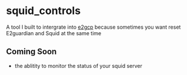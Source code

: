 <h1>squid_controls</h1>
<p>A tool I built to intergrate into <a href="https://github.com/prascher/e2gcp">e2gcp</a> because sometimes you want reset E2guardian and Squid at the same time</p>
<h2>Coming Soon</h2>
<ul>
  <li> the ablitity to monitor the status of your squid server</li>
</ul>
